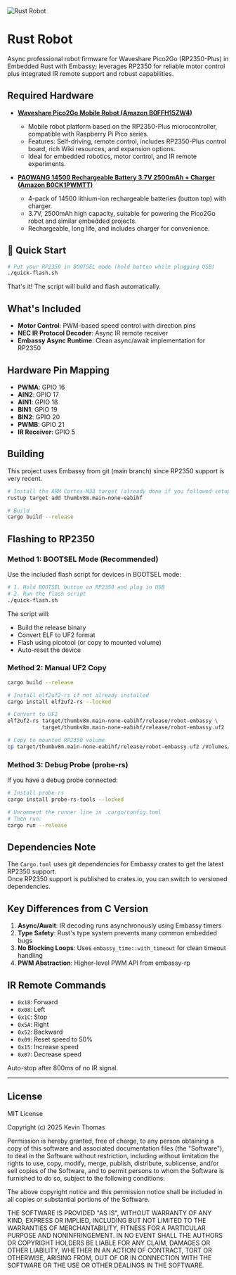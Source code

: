 ![Rust Robot](https://github.com/mytechnotalent/Rust-Robot/blob/main/Rust-Robot.png?raw=true)

# Rust Robot

Async professional robot firmware for Waveshare Pico2Go (RP2350-Plus) in Embedded Rust with Embassy; leverages RP2350 for reliable motor control plus integrated IR remote support and robust capabilities.

## Required Hardware

- **[Waveshare Pico2Go Mobile Robot (Amazon B0FFH15ZW4)](https://www.amazon.com/dp/B0FFH15ZW4)**  
    - Mobile robot platform based on the RP2350-Plus microcontroller, compatible with Raspberry Pi Pico series.  
    - Features: Self-driving, remote control, includes RP2350-Plus control board, rich Wiki resources, and expansion options.  
    - Ideal for embedded robotics, motor control, and IR remote experiments.

- **[PAOWANG 14500 Rechargeable Battery 3.7V 2500mAh + Charger (Amazon B0CK1PWMTT)](https://www.amazon.com/dp/B0CK1PWMTT)**  
    - 4-pack of 14500 lithium-ion rechargeable batteries (button top) with charger.  
    - 3.7V, 2500mAh high capacity, suitable for powering the Pico2Go robot and similar embedded projects.  
    - Rechargeable, long life, and includes charger for convenience.


## 🚀 Quick Start

```bash
# Put your RP2350 in BOOTSEL mode (hold button while plugging USB)
./quick-flash.sh
```

That's it! The script will build and flash automatically.

## What's Included

- **Motor Control**: PWM-based speed control with direction pins
- **NEC IR Protocol Decoder**: Async IR remote receiver 
- **Embassy Async Runtime**: Clean async/await implementation for RP2350

## Hardware Pin Mapping

- **PWMA**: GPIO 16
- **AIN2**: GPIO 17  
- **AIN1**: GPIO 18
- **BIN1**: GPIO 19
- **BIN2**: GPIO 20
- **PWMB**: GPIO 21
- **IR Receiver**: GPIO 5

## Building

This project uses Embassy from git (main branch) since RP2350 support is very recent.

```bash
# Install the ARM Cortex-M33 target (already done if you followed setup)
rustup target add thumbv8m.main-none-eabihf

# Build
cargo build --release
```

## Flashing to RP2350

### Method 1: BOOTSEL Mode (Recommended)

Use the included flash script for devices in BOOTSEL mode:

```bash
# 1. Hold BOOTSEL button on RP2350 and plug in USB
# 2. Run the flash script
./quick-flash.sh
```

The script will:
- Build the release binary
- Convert ELF to UF2 format
- Flash using picotool (or copy to mounted volume)
- Auto-reset the device

### Method 2: Manual UF2 Copy

```bash
cargo build --release

# Install elf2uf2-rs if not already installed
cargo install elf2uf2-rs --locked

# Convert to UF2
elf2uf2-rs target/thumbv8m.main-none-eabihf/release/robot-embassy \
           target/thumbv8m.main-none-eabihf/release/robot-embassy.uf2

# Copy to mounted RP2350 volume
cp target/thumbv8m.main-none-eabihf/release/robot-embassy.uf2 /Volumes/RP2350/
```

### Method 3: Debug Probe (probe-rs)

If you have a debug probe connected:

```bash
# Install probe-rs
cargo install probe-rs-tools --locked

# Uncomment the runner line in .cargo/config.toml
# Then run:
cargo run --release
```

## Dependencies Note

The `Cargo.toml` uses git dependencies for Embassy crates to get the latest RP2350 support.  
Once RP2350 support is published to crates.io, you can switch to versioned dependencies.

## Key Differences from C Version

1. **Async/Await**: IR decoding runs asynchronously using Embassy timers
2. **Type Safety**: Rust's type system prevents many common embedded bugs
3. **No Blocking Loops**: Uses `embassy_time::with_timeout` for clean timeout handling
4. **PWM Abstraction**: Higher-level PWM API from embassy-rp

## IR Remote Commands

- `0x18`: Forward
- `0x08`: Left  
- `0x1C`: Stop
- `0x5A`: Right
- `0x52`: Backward
- `0x09`: Reset speed to 50%
- `0x15`: Increase speed
- `0x07`: Decrease speed

Auto-stop after 800ms of no IR signal.

---

## License

MIT License

Copyright (c) 2025 Kevin Thomas

Permission is hereby granted, free of charge, to any person obtaining a copy
of this software and associated documentation files (the "Software"), to deal
in the Software without restriction, including without limitation the rights
to use, copy, modify, merge, publish, distribute, sublicense, and/or sell
copies of the Software, and to permit persons to whom the Software is
furnished to do so, subject to the following conditions:

The above copyright notice and this permission notice shall be included in all
copies or substantial portions of the Software.

THE SOFTWARE IS PROVIDED "AS IS", WITHOUT WARRANTY OF ANY KIND, EXPRESS OR
IMPLIED, INCLUDING BUT NOT LIMITED TO THE WARRANTIES OF MERCHANTABILITY,
FITNESS FOR A PARTICULAR PURPOSE AND NONINFRINGEMENT. IN NO EVENT SHALL THE
AUTHORS OR COPYRIGHT HOLDERS BE LIABLE FOR ANY CLAIM, DAMAGES OR OTHER
LIABILITY, WHETHER IN AN ACTION OF CONTRACT, TORT OR OTHERWISE, ARISING FROM,
OUT OF OR IN CONNECTION WITH THE SOFTWARE OR THE USE OR OTHER DEALINGS IN THE
SOFTWARE.

